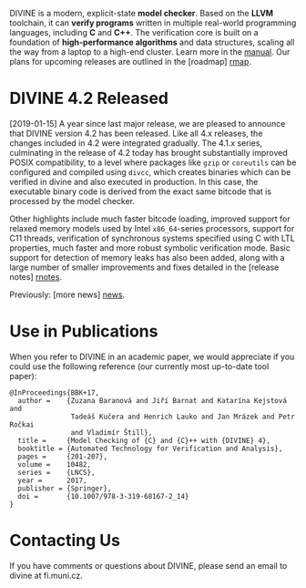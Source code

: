 DIVINE is a modern, explicit-state **model checker**. Based on the **LLVM**
toolchain, it can **verify programs** written in multiple real-world
programming languages, including **C** and **C++**.  The verification core is
built on a foundation of **high­-per­for­mance algorithms** and data
structures, scaling all the way from a laptop to a high-end cluster.  Learn
more in the [manual](manual.html). Our plans for upcoming releases are outlined
in the [roadmap] [rmap].

# DIVINE 4.2 Released

[2019-01-15] A year since last major release, we are pleased to announce that
DIVINE version 4.2 has been released. Like all 4.x releases, the changes
included in 4.2 were integrated gradually. The 4.1.x series, culminating in the
release of 4.2 today has brought substantially improved POSIX compatibility, to
a level where packages like `gzip` or `coreutils` can be configured and
compiled using `divcc`, which creates binaries which can be verified in divine
and also executed in production. In this case, the executable binary code is
derived from the exact same bitcode that is processed by the model checker.

Other highlights include much faster bitcode loading, improved support for
relaxed memory models used by Intel `x86_64`-series processors, support for C11
threads, verification of synchronous systems specified using C with LTL
properties, much faster and more robust symbolic verification mode. Basic
support for detection of memory leaks has also been added, along with a large
number of smaller improvements and fixes detailed in the [release notes]
[rnotes].

Previously: [more news] [news].

# Use in Publications

When you refer to DIVINE in an academic paper, we would appreciate if you could
use the following reference (our currently most up-to-date tool paper):

    @InProceedings{BBK+17,
      author =    {Zuzana Baranová and Jiří Barnat and Katarína Kejstová and
                   Tadeáš Kučera and Henrich Lauko and Jan Mrázek and Petr Ročkai
                   and Vladimír Štill},
      title =     {Model Checking of {C} and {C}++ with {DIVINE} 4},
      booktitle = {Automated Technology for Verification and Analysis},
      pages =     {201-207},
      volume =    10482,
      series =    {LNCS},
      year =      2017,
      publisher = {Springer},
      doi =       {10.1007/978-3-319-68167-2_14}
    }

# Contacting Us

If you have comments or questions about DIVINE, please send an email to divine
at fi.muni.cz.

[rmap]: roadmap.html
[rnotes]: whatsnew.html
[dl]: download.html
[news]: previously.html
